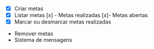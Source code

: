 - [x] Criar metas
- [x] Listar metas
    [x] - Metas realizadas
    [x]- Metas abertas
- [x] Marcar ou desmarcar metas realizadas
- Remover metas
- Sistema de mensagens
